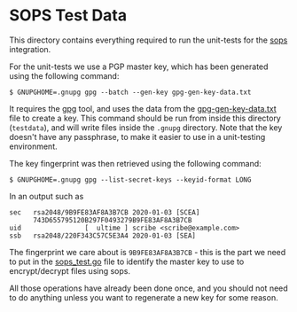 # SOPS Test Data

This directory contains everything required to run the unit-tests for the [sops](https://github.com/mozilla/sops) integration.

For the unit-tests we use a PGP master key, which has been generated using the following command:

```
$ GNUPGHOME=.gnupg gpg --batch --gen-key gpg-gen-key-data.txt
```

It requires the [gpg](https://gnupg.org/) tool, and uses the data from the [gpg-gen-key-data.txt](gpg-gen-key-data.txt) file to create a key. This command should be run from inside this directory (`testdata`), and will write files inside the `.gnupg` directory.
Note that the key doesn't have any passphrase, to make it easier to use in a unit-testing environment.

The key fingerprint was then retrieved using the following command:

```
$ GNUPGHOME=.gnupg gpg --list-secret-keys --keyid-format LONG
```

In an output such as

```
sec   rsa2048/9B9FE83AF8A3B7CB 2020-01-03 [SCEA]
      743D655795120B297F0493279B9FE83AF8A3B7CB
uid                [  ultime ] scribe <scribe@example.com>
ssb   rsa2048/220F343C57C5E3A4 2020-01-03 [SEA]
```

The fingerprint we care about is `9B9FE83AF8A3B7CB` - this is the part we need to put in the [sops_test.go](sops_test.go) file to identify the master key to use to encrypt/decrypt files using sops.

All those operations have already been done once, and you should not need to do anything unless you want to regenerate a new key for some reason.
